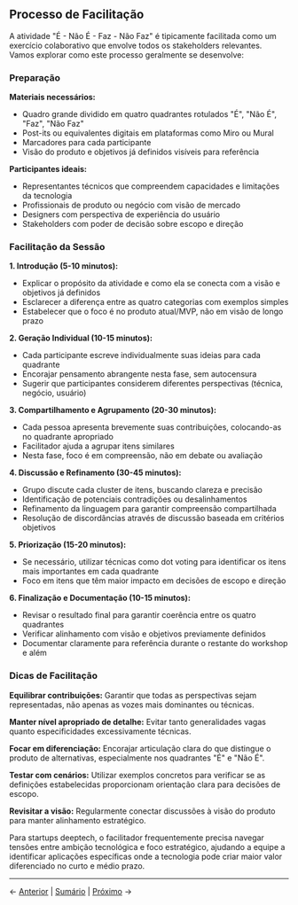 ## Processo de Facilitação

A atividade "É - Não É - Faz - Não Faz" é tipicamente facilitada como um exercício colaborativo que envolve todos os stakeholders relevantes. Vamos explorar como este processo geralmente se desenvolve:

### Preparação

**Materiais necessários:**
- Quadro grande dividido em quatro quadrantes rotulados "É", "Não É", "Faz", "Não Faz"
- Post-its ou equivalentes digitais em plataformas como Miro ou Mural
- Marcadores para cada participante
- Visão do produto e objetivos já definidos visíveis para referência

**Participantes ideais:**
- Representantes técnicos que compreendem capacidades e limitações da tecnologia
- Profissionais de produto ou negócio com visão de mercado
- Designers com perspectiva de experiência do usuário
- Stakeholders com poder de decisão sobre escopo e direção

### Facilitação da Sessão

**1. Introdução (5-10 minutos):**
- Explicar o propósito da atividade e como ela se conecta com a visão e objetivos já definidos
- Esclarecer a diferença entre as quatro categorias com exemplos simples
- Estabelecer que o foco é no produto atual/MVP, não em visão de longo prazo

**2. Geração Individual (10-15 minutos):**
- Cada participante escreve individualmente suas ideias para cada quadrante
- Encorajar pensamento abrangente nesta fase, sem autocensura
- Sugerir que participantes considerem diferentes perspectivas (técnica, negócio, usuário)

**3. Compartilhamento e Agrupamento (20-30 minutos):**
- Cada pessoa apresenta brevemente suas contribuições, colocando-as no quadrante apropriado
- Facilitador ajuda a agrupar itens similares
- Nesta fase, foco é em compreensão, não em debate ou avaliação

**4. Discussão e Refinamento (30-45 minutos):**
- Grupo discute cada cluster de itens, buscando clareza e precisão
- Identificação de potenciais contradições ou desalinhamentos
- Refinamento da linguagem para garantir compreensão compartilhada
- Resolução de discordâncias através de discussão baseada em critérios objetivos

**5. Priorização (15-20 minutos):**
- Se necessário, utilizar técnicas como dot voting para identificar os itens mais importantes em cada quadrante
- Foco em itens que têm maior impacto em decisões de escopo e direção

**6. Finalização e Documentação (10-15 minutos):**
- Revisar o resultado final para garantir coerência entre os quatro quadrantes
- Verificar alinhamento com visão e objetivos previamente definidos
- Documentar claramente para referência durante o restante do workshop e além

### Dicas de Facilitação

**Equilibrar contribuições:** Garantir que todas as perspectivas sejam representadas, não apenas as vozes mais dominantes ou técnicas.

**Manter nível apropriado de detalhe:** Evitar tanto generalidades vagas quanto especificidades excessivamente técnicas.

**Focar em diferenciação:** Encorajar articulação clara do que distingue o produto de alternativas, especialmente nos quadrantes "É" e "Não É".

**Testar com cenários:** Utilizar exemplos concretos para verificar se as definições estabelecidas proporcionam orientação clara para decisões de escopo.

**Revisitar a visão:** Regularmente conectar discussões à visão do produto para manter alinhamento estratégico.

Para startups deeptech, o facilitador frequentemente precisa navegar tensões entre ambição tecnológica e foco estratégico, ajudando a equipe a identificar aplicações específicas onde a tecnologia pode criar maior valor diferenciado no curto e médio prazo.

---

← [Anterior](./3.1.3_e_nao_e_faz_nao_faz_parte1.md) | [Sumário](../../sumario.md) | [Próximo](./3.1.3_e_nao_e_faz_nao_faz_parte3.md) →